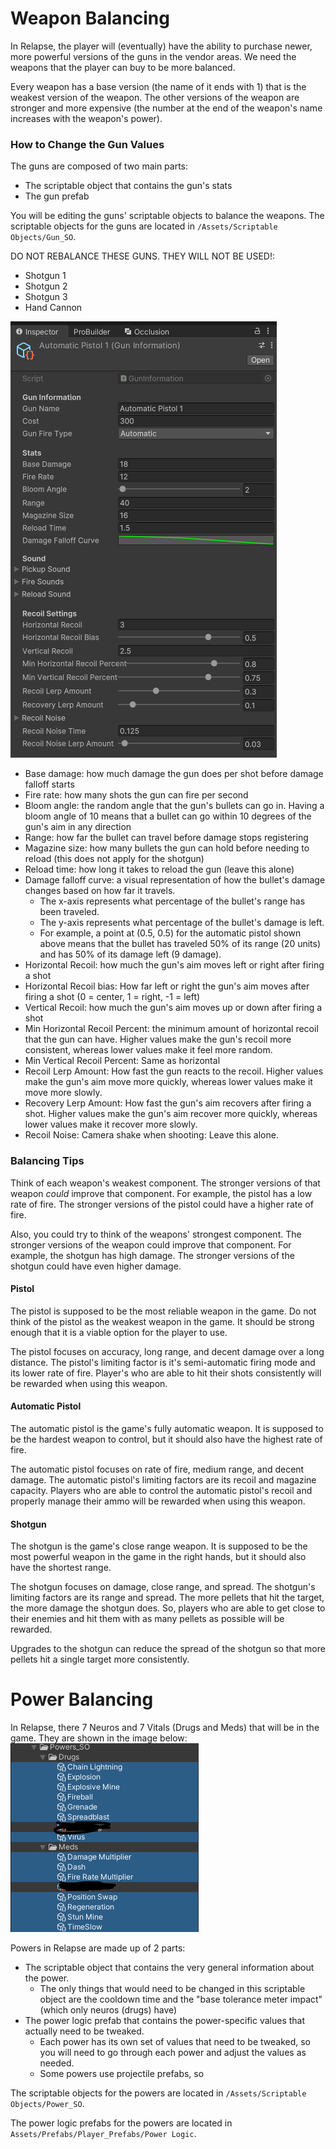 # Weapon Balancing

In Relapse, the player will (eventually) have the ability to purchase newer, more powerful versions of the guns in the vendor areas. We need the weapons that the player can buy to be more balanced.

Every weapon has a base version (the name of it ends with 1) that is the weakest version of the weapon. The other versions of the weapon are stronger and more expensive (the number at the end of the weapon's name increases with the weapon's power).

### How to Change the Gun Values

The guns are composed of two main parts:

- The scriptable object that contains the gun's stats
- The gun prefab

You will be editing the guns' scriptable objects to balance the weapons. The scriptable objects for the guns are located in `/Assets/Scriptable Objects/Gun_SO`.

DO NOT REBALANCE THESE GUNS. THEY WILL NOT BE USED!:

- Shotgun 1
- Shotgun 2
- Shotgun 3
- Hand Cannon

![](<../../_META/Attachments/Pasted image 20250218210936.png>)

- Base damage: how much damage the gun does per shot before damage falloff starts
- Fire rate: how many shots the gun can fire per second
- Bloom angle: the random angle that the gun's bullets can go in. Having a bloom angle of 10 means that a bullet can go within 10 degrees of the gun's aim in any direction
- Range: how far the bullet can travel before damage stops registering
- Magazine size: how many bullets the gun can hold before needing to reload (this does not apply for the shotgun)
- Reload time: how long it takes to reload the gun (leave this alone)
- Damage falloff curve: a visual representation of how the bullet's damage changes based on how far it travels.
	- The x-axis represents what percentage of the bullet's range has been traveled.
	- The y-axis represents what percentage of the bullet's damage is left.
	- For example, a point at (0.5, 0.5) for the automatic pistol shown above means that the bullet has traveled 50% of its range (20 units) and has 50% of its damage left (9 damage).
- Horizontal Recoil: how much the gun's aim moves left or right after firing a shot
- Horizontal Recoil bias: How far left or right the gun's aim moves after firing a shot (0 = center, 1 = right, -1 = left)
- Vertical Recoil: how much the gun's aim moves up or down after firing a shot
- Min Horizontal Recoil Percent: the minimum amount of horizontal recoil that the gun can have. Higher values make the gun's recoil more consistent, whereas lower values make it feel more random.
- Min Vertical Recoil Percent: Same as horizontal
- Recoil Lerp Amount: How fast the gun reacts to the recoil. Higher values make the gun's aim move more quickly, whereas lower values make it move more slowly.
- Recovery Lerp Amount: How fast the gun's aim recovers after firing a shot. Higher values make the gun's aim recover more quickly, whereas lower values make it recover more slowly.
- Recoil Noise: Camera shake when shooting: Leave this alone.

### Balancing Tips

Think of each weapon's weakest component. The stronger versions of that weapon *could* improve that component. For example, the pistol has a low rate of fire. The stronger versions of the pistol could have a higher rate of fire.

Also, you could try to think of the weapons' strongest component. The stronger versions of the weapon could improve that component. For example, the shotgun has high damage. The stronger versions of the shotgun could have even higher damage.

#### Pistol

The pistol is supposed to be the most reliable weapon in the game. Do not think of the pistol as the weakest weapon in the game. It should be strong enough that it is a viable option for the player to use.

The pistol focuses on accuracy, long range, and decent damage over a long distance. The pistol's limiting factor is it's semi-automatic firing mode and its lower rate of fire. Player's who are able to hit their shots consistently will be rewarded when using this weapon.

#### Automatic Pistol

The automatic pistol is the game's fully automatic weapon. It is supposed to be the hardest weapon to control, but it should also have the highest rate of fire.

The automatic pistol focuses on rate of fire, medium range, and decent damage. The automatic pistol's limiting factors are its recoil and magazine capacity. Players who are able to control the automatic pistol's recoil and properly manage their ammo will be rewarded when using this weapon.

#### Shotgun

The shotgun is the game's close range weapon. It is supposed to be the most powerful weapon in the game in the right hands, but it should also have the shortest range.

The shotgun focuses on damage, close range, and spread. The shotgun's limiting factors are its range and spread. The more pellets that hit the target, the more damage the shotgun does. So, players who are able to get close to their enemies and hit them with as many pellets as possible will be rewarded.

Upgrades to the shotgun can reduce the spread of the shotgun so that more pellets hit a single target more consistently.

# Power Balancing

In Relapse, there 7 Neuros and 7 Vitals (Drugs and Meds) that will be in the game. They are shown in the image below:
![](<../../_META/Attachments/Pasted image 20250218212311.png>)

Powers in Relapse are made up of 2 parts:

- The scriptable object that contains the very general information about the power.
	- The only things that would need to be changed in this scriptable object are the cooldown time and the "base tolerance meter impact" (which only neuros (drugs) have)
- The power logic prefab that contains the power-specific values that actually need to be tweaked.
	- Each power has its own set of values that need to be tweaked, so you will need to go through each power and adjust the values as needed.
	- Some powers use projectile prefabs, so 

The scriptable objects for the powers are located in `/Assets/Scriptable Objects/Power_SO`.

The power logic prefabs for the powers are located in `Assets/Prefabs/Player_Prefabs/Power Logic`.
